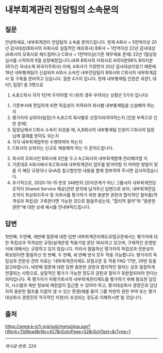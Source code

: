 # 내부회계관리 전담팀의 소속문의

## 질문
안녕하세요, 내부회계관리 전담팀의 소속을 문의드립니다.
현재 A회사 = 5천억이상 20년 감사대상(B회사의 자회사로 실질적인 제조회사)
B회사 = 1천억이상 22년 감사대상(A회사의 모회사로 헤드컴퍼니)
C회사 = 1천억이상(기존 재무제표 존재) 22년 1월상장심사를 시작하여 9월 상장예정입니다.(A와 B회사의 자회사로 A의지분98% B의지분 35%인 국내소재 외국지주회사)
이에, A회사가 가장먼저 20년 감사대상이었기 때문에 19년 내부통제팀이 신설되어 A회사 소속인 내부전담팀이 B회사와 C회사의 내부회계감사 및 구축을 준비하고 있습니다.
질문 4가지 입니다.
현재 내부통제팀 인원은 과장1, 대리1, 팀장1 총 3명으로
1. A,B,C회사 각각 1인씩 두어야할 지
(위의 경우 우려되는 상황은 5가지 입니다)
1) 기존부서에 편입하게 되면 독립성이 저하되어 회사별 내부통제팀을 신설해야 하는 지
2) 평가자의 상위자(팀장)가 A,B,C의 회사별로 선정이되어야하는지 [인원 부족으로 인한 문제]
3) 팀장님께서 C회사 소속이 되셨을 때, A,B회사의 내부통제팀 인원이 C회사의 팀장님께 결재를 받아도 되는지
4) 각각 내부회계업무만 수행하여아 하는지
5) C회사의 상위자는 신규로 채용해야 하는 지 문의드립니다.
2. 회사의 모회사인 B회사에 3인을 두고 A,C회사의 내부회계함께 관리해야할 지
3. 기존대로 A회사에서 B,C회사에 내부회계관리 업무를 맡겨야할 지
어떠한 방법이 맞을 지 해당 규정이나 QnA등 참고할만한 내용을 함께 첨부하여 주시면 감사하겠습니다.
4. 추가적으로, 2020-10-15 번호 348번의 [모자관계가 아닌 그룹사의 내부회계전담조직이 Shared Service 제공]관련 문의에 남겨주신 답변으로 보아, 내부회계전담조직이 최상위지주사 및 자회사를 평가하기 위한 충분한 권한과 합리적인 절차를(적격성과 독립성) 구축한다면 가능한 것으로 말씀주셨는데, "합리적 철차"와 "충분한 권한"에 대한 상세 예시를 안내부탁드립니다.

## 답변
첫번째, 두번째, 세번째 질문에 대한 답변
내부회계관리제도모범규준에서는 평가자에 대한 독립성과 적격성만 규정(설계운영 적용기법 문단 164)하고 있으며, 구체적인 운영방식에 대해서는 규정하고 있지 않습니다. 따라서 말씀하신 평가자의 독립성과 전문성이 확보된다면 말씀하신 첫 번째, 두 번째, 세 번째 방식 모두 적용 가능합니다.
평가자의 독립성과 전문성 관련 자료는 ‘내부회계관리제도 모범규준 등 적용 FAQ ‘17번, 29번 등을 참고바랍니다.
네번째 질문에 대한 답변
충분한 권한과 합리적인 절차는 상호 밀접하게 연결되는 사항으로, 실질적인 평가가 가능한 정도의 권한과 절차가 뒷받침되어야 한다는 의미입니다. 즉 평가자가 피평가회사의 내부회계관리제도를 평가하기 위해 필요한 담당자, 시스템과 제반 정보에 제한없이 접근할 수 있어야 하고, 평가대상회사 경영진과 담당자의 충분한 협조를 이끌어 낼 수 있는 환경(예를 들어 그룹 차원의 권한 부여 또는 평가대상회사 경영진의 적극적인 지원)이 조성되는 정도로 이해하시면 될 것입니다.

## 출처
https://www.k-icfr.org/sub/menu/qna.asp?rWork=TblRead&rNo=427&rGotoPage=52&rSchText=&rType=1

---
*게시글 번호: 224*
